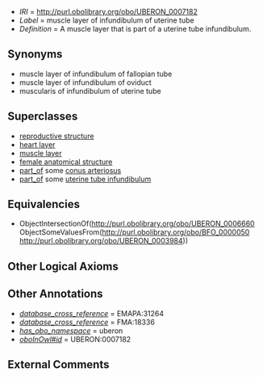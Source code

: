  * *IRI* = http://purl.obolibrary.org/obo/UBERON_0007182
 * *Label* = muscle layer of infundibulum of uterine tube
 * *Definition* = A muscle layer that is part of a uterine tube infundibulum.

## Synonyms

 * muscle layer of infundibulum of fallopian tube
 * muscle layer of infundibulum of oviduct
 * muscularis of infundibulum of uterine tube

## Superclasses

 * [reproductive structure](../../UBERON/56/UBERON_0005156.md)
 * [heart layer](../../UBERON/83/UBERON_0005983.md)
 * [muscle layer](../../UBERON/60/UBERON_0006660.md)
 * [female anatomical structure](../../UBERON/04/UBERON_0014404.md)
 * [part_of](../../BFO/50/BFO_0000050.md) some [conus arteriosus](../../UBERON/83/UBERON_0003983.md)
 * [part_of](../../BFO/50/BFO_0000050.md) some [uterine tube infundibulum](../../UBERON/84/UBERON_0003984.md)

## Equivalencies

 * ObjectIntersectionOf(<http://purl.obolibrary.org/obo/UBERON_0006660> ObjectSomeValuesFrom(<http://purl.obolibrary.org/obo/BFO_0000050> <http://purl.obolibrary.org/obo/UBERON_0003984>))

## Other Logical Axioms


## Other Annotations

 * *[database_cross_reference](../../ef/oboInOwl#hasDbXref.md)* = EMAPA:31264
 * *[database_cross_reference](../../ef/oboInOwl#hasDbXref.md)* = FMA:18336
 * *[has_obo_namespace](../../ce/oboInOwl#hasOBONamespace.md)* = uberon
 * *[oboInOwl#id](../../id/oboInOwl#id.md)* = UBERON:0007182

## External Comments


